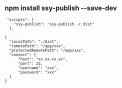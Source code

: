 ## npm install ssy-publish --save-dev

```
 "scripts": {
    "ssy-publish": "ssy-publish -c dist"
  },
```


```
{
  "localPath": "./dist",
  "remotePath": "/app/xxx",
  "protectedRemotePath": "/app/xxx",
  "connect": {
      "host": "xx.xx.xx.xx",
      "port": 22,
      "username": "xxx",
      "password": "xxx"
  }
}
```